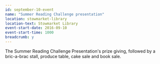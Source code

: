 ```yaml
---
id: september-10-event
name: "Summer Reading Challenge presentation"
location: stowmarket-library
location-text: Stowmarket Library
event-start-date: 2016-09-10
event-start-time: 1000
breadcrumb: y
---
```

The Summer Reading Challenge Presentation's prize giving, followed by a bric-a-brac stall, produce table, cake sale and book sale.
